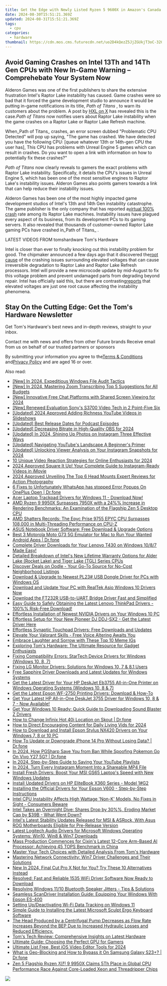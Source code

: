 ```yaml
---
title: Get the Edge with Newly Listed Ryzen 5 9600X in Amazon's Canada Store for CAD$472 – Is It Worth Your Money?
date: 2024-08-30T15:51:21.369Z
updated: 2024-08-31T15:51:21.369Z
tags:
  - cpu
categories:
  - hardware
thumbnail: https://cdn.mos.cms.futurecdn.net/uo2D4kQezZ5JjZGUkjT3oC-320-80.png
---
```


## Avoid Gaming Crashes on Intel 13Th and 14Th Gen CPUs with New In-Game Warning – Comprehebate Your System Now

Alderon Games was one of the first publishers to share the extensive frustration Intel's Raptor Lake instability has caused. Game crashes were so bad that it forced the game development studio to announce it would be putting in-game notifications in its title, _Path of Titans_ , to warn its customers about the problem. A post by [HXL on X](https://x.com/9550pro/status/1816660855196647577) has revealed this is the case._Path of Titans_ now notifies users about Raptor Lake instability when the game crashes on a Raptor Lake or Raptor Lake Refresh machine.

 When_Path of Titans_ crashes, an error screen dubbed "Problematic CPU Detected" will pop up saying, "The game has crashed. We have detected you have the following CPU: \[queue whatever 13th or 14th-gen CPU the user has\], This CPU has problems with Unreal Engine 5 games which can result in crashes. Do you want to open a link with information on how to potentially fix these crashes?"

_Path of Titans_ now clearly reveals to gamers the exact problems with Raptor Lake instability. Specifically, it details the CPU's issues in Unreal Engine 5, which has been one of the most sensitive engines to Raptor Lake's instability issues. Alderon Games also points gamers towards a link that can help reduce their instability issues.

 Alderon Games has been one of the most highly impacted game development studios of Intel's 13th and 14th Gen instability catastrophe. The game publisher is the only company that has reported a[virtual 100% crash](https://www.tomshardware.com/pc-components/cpus/game-publisher-claims-100-crash-rate-with-intel-cpus-alderon-games-says-company-sells-defective-13th-and-14th-gen-chips) rate among its Raptor Lake machines. Instability issues have plagued every aspect of its business, from its development PCs to its gaming servers. It also revealed that thousands of customer-owned Raptor Lake gaming PCs have crashed in_Path of Titans_ .

 LATEST VIDEOS FROM tomshardware Tom's Hardware

 Intel is closer than ever to finally knocking out this instability problem for good. The chipmaker announced a few days ago that it discovered the[root cause](https://www.tomshardware.com/pc-components/cpus/intel-finally-announces-a-solution-for-cpu-crashing-errors-claims-elevated-voltages-are-the-root-cause-fix-coming-by-mid-august) of the crashing issues surrounding elevated voltages that can cause irreversible degradation to Raptor Lake and Raptor Lake Refresh processors. Intel will provide a new microcode update by mid-August to fix this voltage problem and prevent undamaged parts from degrading beyond repair. Intel has officially said this, but there are contrasting[reports](https://www.tomshardware.com/pc-components/cpus/leaked-internal-reports-allegedly-reveal-intels-instability-problems-are-not-over-elevated-voltages-could-be-only-one-of-the-causes-of-cpu-crashing) that elevated voltages are just one root cause affecting the instability phenomena.

## Stay On the Cutting Edge: Get the Tom's Hardware Newsletter

 Get Tom's Hardware's best news and in-depth reviews, straight to your inbox.

 Contact me with news and offers from other Future brands  Receive email from us on behalf of our trusted partners or sponsors

 By submitting your information you agree to the[Terms & Conditions](https://futureplc.com/terms-conditions/) and[Privacy Policy](https://futureplc.com/privacy-policy/) and are aged 16 or over.


<ins class="adsbygoogle"
     style="display:block"
     data-ad-format="autorelaxed"
     data-ad-client="ca-pub-7571918770474297"
     data-ad-slot="1223367746"></ins>



<ins class="adsbygoogle"
     style="display:block"
     data-ad-client="ca-pub-7571918770474297"
     data-ad-slot="8358498916"
     data-ad-format="auto"
     data-full-width-responsive="true"></ins>

<span class="atpl-alsoreadstyle">Also read:</span>
<div><ul>
<li><a href="https://fox-cloud.techidaily.com/new-in-2024-expeditious-windows-file-audit-tactics/"><u>[New] In 2024, Expeditious Windows File Audit Tactics</u></a></li>
<li><a href="https://video-screen-grab.techidaily.com/new-in-2024-mastering-zoom-transcribing-top-5-suggestions-for-all-budgets/"><u>[New] In 2024, Mastering Zoom Transcribing  Top 5 Suggestions for All Budgets</u></a></li>
<li><a href="https://video-capture.techidaily.com/new-innovative-free-chat-platforms-with-shared-screen-viewing-for-2024/"><u>[New] Innovative Free Chat Platforms with Shared Screen Viewing for 2024</u></a></li>
<li><a href="https://extra-approaches.techidaily.com/new-renewed-evaluation-sonys-s3700-video-tech-in-2-point-five-six/"><u>[New] Renewed Evaluation  Sony's S3700 Video Tech in 2 Point-Five Six</u></a></li>
<li><a href="https://facebook-video-footage.techidaily.com/updated-2024-approved-adding-richness-youtube-videos-in-slideshows/"><u>[Updated] 2024 Approved  Adding Richness  YouTube Videos in Slideshows</u></a></li>
<li><a href="https://fox-direct.techidaily.com/updated-best-release-dates-for-podcast-episodes/"><u>[Updated] Best Release Dates for Podcast Episodes</u></a></li>
<li><a href="https://screen-capture.techidaily.com/updated-decreasing-bitrate-in-high-quality-obs-for-2024/"><u>[Updated] Decreasing Bitrate in High-Quality OBS for 2024</u></a></li>
<li><a href="https://instagram-clips.techidaily.com/updated-in-2024-shining-up-photos-on-instagram-three-effective-ways/"><u>[Updated] In 2024, Shining Up Photos on Instagram  Three Effective Ways</u></a></li>
<li><a href="https://facebook-video-footage.techidaily.com/updated-navigating-youtubes-landscape-a-beginners-primer/"><u>[Updated] Navigating YouTube's Landscape  A Beginner's Primer</u></a></li>
<li><a href="https://instagram-clips.techidaily.com/updated-unlocking-viewer-analysis-on-your-instagram-snapshots-for-2024/"><u>[Updated] Unlocking Viewer Analysis on Your Instagram Snapshots for 2024</u></a></li>
<li><a href="https://youtube-video-recordings.techidaily.com/10-unique-video-reaction-strategies-for-online-enthusiasts-for-2024/"><u>10 Unique Video Reaction Strategies for Online Enthusiasts for 2024</u></a></li>
<li><a href="https://instagram-videos.techidaily.com/2024-approved-square-it-up-your-complete-guide-to-instagram-ready-videos-in-imovie/"><u>2024 Approved  Square It Up! Your Complete Guide to Instagram-Ready Videos in iMovie</u></a></li>
<li><a href="https://fox-direct.techidaily.com/2024-approved-unveiling-the-top-6-head-mounts-expert-reviews-for-action-photography/"><u>2024 Approved  Unveiling The Top 6 Head Mounts  Expert Reviews for Action Photography</u></a></li>
<li><a href="https://howto.techidaily.com/6-fixes-to-unfortunately-whatsapp-has-stopped-error-popups-on-oneplus-open-drfone-by-drfone-fix-android-problems-fix-android-problems/"><u>6 Fixes to Unfortunately WhatsApp has stopped Error Popups On OnePlus Open | Dr.fone</u></a></li>
<li><a href="https://hardware-help.techidaily.com/acer-laptop-trackpad-drivers-for-windows-11-download-now/"><u>Acer Laptop Trackpad Drivers for Windows 11 - Download Now!</u></a></li>
<li><a href="https://hardware-help.techidaily.com/amd-ryzen-9-9950x-surpasses-7950x-with-a-24-increase-in-rendering-benchmarks-an-examination-of-the-flagship-zen-5-desktop-cpu/"><u>AMD Ryzen 9 9950X Surpasses 7950X with a 24%% Increase in Rendering Benchmarks: An Examination of the Flagship Zen 5 Desktop CPU</u></a></li>
<li><a href="https://hardware-help.techidaily.com/amd-shatters-records-the-epyc-prise-9755-epyc-cpu-surpasses-108000-in-multi-threading-performance-on-cpu-z/"><u>AMD Shatters Records: The Epyc Prise 9755 EPYC CPU Surpasses 108,000 in Multi-Threading Performance on CPU-Z</u></a></li>
<li><a href="https://hardware-help.techidaily.com/asus-notebook-driver-software-free-download-and-upgrade-options/"><u>ASUS Notebook Driver Software: Free Download & Upgrade Options</u></a></li>
<li><a href="https://screen-mirror.techidaily.com/best-3-motorola-moto-g73-5g-emulator-for-mac-to-run-your-wanted-android-apps-drfone-by-drfone-android/"><u>Best 3 Motorola Moto G73 5G Emulator for Mac to Run Your Wanted Android Apps | Dr.fone</u></a></li>
<li><a href="https://hardware-help.techidaily.com/1722973434644-complete-driver-downloads-for-your-lenovo-t430-on-windows-1087-made-easy/"><u>Complete Driver Downloads for Your Lenovo T430 on Windows 10/8/7 Made Easy!</u></a></li>
<li><a href="https://hardware-help.techidaily.com/detailed-breakdown-of-intels-new-lifetime-warranty-options-for-alder-lake-rocket-lake-and-tiger-lake-tgl-series-cpus/"><u>Detailed Breakdown of Intel's New Lifetime Warranty Options for Alder Lake (Rocket Lake) and Tiger Lake (TGL) Series CPUs</u></a></li>
<li><a href="https://buynow-marvelous.techidaily.com/discover-deals-on-oodle-your-go-to-source-for-no-cost-neighborhood-listings/"><u>Discover Deals on Oodle - Your Go-To Source for No-Cost Neighborhood Listings</u></a></li>
<li><a href="https://hardware-help.techidaily.com/download-and-upgrade-to-newest-pl23-usb-dongle-driver-for-pcs-with-windows-os/"><u>Download & Upgrade to Newest PL23# USB Dongle Driver for PCs with Windows OS</u></a></li>
<li><a href="https://hardware-help.techidaily.com/1722976618334-download-and-update-your-pc-with-realtek-asio-windows-10-drivers-now/"><u>Download and Update Your PC with RealTek Asio Windows 10 Drivers Now</u></a></li>
<li><a href="https://hardware-help.techidaily.com/download-the-ft232r-usb-to-uart-bridge-driver-fast-and-simplified/"><u>Download the FT232R USB-to-UART Bridge Driver Fast and Simplified</u></a></li>
<li><a href="https://hardware-help.techidaily.com/1722963116442-easy-guide-to-safely-obtaining-the-latest-lenovo-thinkpad-drivers-100-risk-free-download/"><u>Easy Guide to Safely Obtaining the Latest Lenovo ThinkPad Drivers - 100%% Risk-Free Download!</u></a></li>
<li><a href="https://hardware-help.techidaily.com/effortless-installation-of-newest-nvidia-drivers-on-your-windows-10-pc/"><u>Effortless Installation of Newest NVIDIA Drivers on Your Windows 10 PC</u></a></li>
<li><a href="https://hardware-help.techidaily.com/effortless-setup-for-your-new-pioneer-dj-ddj-sx2-get-the-latest-driver-here/"><u>Effortless Setup for Your New Pioneer DJ DDJ-SX2 - Get the Latest Driver Here</u></a></li>
<li><a href="https://hardware-help.techidaily.com/effortless-synaptic-touchpad-drivers-free-downloads-and-updates/"><u>Effortless Synaptic Touchpad Drivers: Free Downloads and Updates</u></a></li>
<li><a href="https://article-tips.techidaily.com/elevate-your-valorant-skills-free-voice-altering-awaits-you/"><u>Elevate Your Valorant Skills - Free Voice Altering Awaits You</u></a></li>
<li><a href="https://instagram-video-files.techidaily.com/embrace-laughter-and-sorrow-with-these-top-10-meme-igs/"><u>Embrace Laughter and Sorrow with These Top 10 Meme IGs</u></a></li>
<li><a href="https://hardware-help.techidaily.com/exploring-toms-hardware-the-ultimate-resource-for-gadget-enthusiasts/"><u>Exploring Tom's Hardware: The Ultimate Resource for Gadget Enthusiasts</u></a></li>
<li><a href="https://hardware-help.techidaily.com/fixing-compatibility-errors-startech-device-drivers-for-windows-windows-10-8-7/"><u>Fixing Compatibility Errors: StarTech Device Drivers for Windows (Windows 10, 8, 7)</u></a></li>
<li><a href="https://hardware-help.techidaily.com/fixing-lg-monitor-drivers-solutions-for-windows-10-7-and-81-users/"><u>Fixing LG Monitor Drivers: Solutions for Windows 10, 7 & 8.1 Users</u></a></li>
<li><a href="https://hardware-help.techidaily.com/free-sapphire-driver-downloads-and-latest-updates-for-windows-systems/"><u>Free Sapphire Driver Downloads and Latest Updates for Windows Systems</u></a></li>
<li><a href="https://hardware-help.techidaily.com/get-the-latest-driver-for-your-hp-deskjet-eb3755-all-in-one-printer-on-windows-operating-systems-windows-10-8-and-7/"><u>Get the Latest Driver for Your HP DeskJet Eb3755 All-in-One Printer on Windows Operating Systems (Windows 10, 8 & 7)</u></a></li>
<li><a href="https://hardware-help.techidaily.com/get-the-latest-epson-wf-2750-printing-drivers-download-and-how-to/"><u>Get the Latest Epson WF-2750 Printing Drivers: Download & How-To</u></a></li>
<li><a href="https://hardware-help.techidaily.com/get-your-latest-hp-all-in-one-deskjet-3755-driver-for-windows-10-8-and-7-now-available/"><u>Get Your Latest HP All-in-One DeskJet 3755 Driver for Windows 10, 8 & 7 - Now Available!</u></a></li>
<li><a href="https://hardware-help.techidaily.com/get-your-windows-10-ready-quick-guide-to-downloading-sound-blaster-z-drivers/"><u>Get Your Windows 10 Ready: Quick Guide to Downloading Sound Blaster Z Drivers</u></a></li>
<li><a href="https://location-social.techidaily.com/how-to-change-infinix-hot-40i-location-on-skout-drfone-by-drfone-virtual-android/"><u>How to Change Infinix Hot 40i Location on Skout | Dr.fone</u></a></li>
<li><a href="https://youtube-web.techidaily.com/o-direct-encouraging-content-for-daily-living-vids-for-2024/"><u>How to Direct Encouraging Content for Daily Living Vids for 2024</u></a></li>
<li><a href="https://hardware-help.techidaily.com/how-to-download-and-install-epson-stylus-nx420-drivers-on-your-windows-7-8-or-10-pc/"><u>How to Download and Install Epson Stylus NX420 Drivers on Your Windows 7, 8 or 10 PC</u></a></li>
<li><a href="https://review-topics.techidaily.com/how-to-update-or-downgrade-iphone-14-pro-without-losing-data-drfone-by-drfone-ios-system-repair-ios-system-repair/"><u>How To Update or Downgrade iPhone 14 Pro Without Losing Data? | Dr.fone</u></a></li>
<li><a href="https://change-location.techidaily.com/in-2024-how-pgsharp-save-you-from-ban-while-spoofing-pokemon-go-on-vivo-y27-5g-drfone-by-drfone-virtual-android/"><u>In 2024, How PGSharp Save You from Ban While Spoofing Pokemon Go On Vivo Y27 5G? | Dr.fone</u></a></li>
<li><a href="https://youtube-help.techidaily.com/in-2024-step-by-step-guide-to-saving-your-youtube-playlists/"><u>In 2024, Step-by-Step Guide to Saving Your YouTube Playlists</u></a></li>
<li><a href="https://instagram-clips.techidaily.com/in-2024-turn-every-instagram-moment-into-a-shareable-mp4-file/"><u>In 2024, Turn Every Instagram Moment Into a Shareable MP4 File</u></a></li>
<li><a href="https://hardware-help.techidaily.com/install-fresh-drivers-boost-your-msi-gs65-laptops-speed-with-new-windows-updates/"><u>Install Fresh Drivers: Boost Your MSI GS65 Laptop's Speed with New Windows Updates</u></a></li>
<li><a href="https://hardware-help.techidaily.com/install-updated-drivers-on-hp-elitebook-x360-series-model-1g2/"><u>Install Updated Drivers on HP EliteBook X360 Series - Model 1#G2</u></a></li>
<li><a href="https://hardware-help.techidaily.com/installing-the-official-drivers-for-your-epson-v600-step-by-step-instructions/"><u>Installing the Official Drivers for Your Epson V600 - Step-by-Step Instructions</u></a></li>
<li><a href="https://hardware-help.techidaily.com/intel-cpu-instability-affects-high-wattage-non-k-models-no-fixes-in-sight-consumers-beware/"><u>Intel CPU Instability Affects High Wattage 'Non-K' Models, No Fixes in Sight - Consumers Beware</u></a></li>
<li><a href="https://hardware-help.techidaily.com/intel-takes-an-overnight-dive-shares-drop-by-30-eroding-market-cap-by-39b-what-went-down/"><u>Intel Takes an Overnight Dive: Shares Drop by 30%%, Eroding Market Cap by $39B - What Went Down?</u></a></li>
<li><a href="https://hardware-help.techidaily.com/intels-latest-stability-updates-released-for-msi-and-asrock-with-asus-rog-motherboards-eligible-for-pre-release-version/"><u>Intel's Latest Stability Updates Released for MSI & ASRock, With Asus ROG Motherboards Eligible for Pre-Release Version</u></a></li>
<li><a href="https://hardware-help.techidaily.com/latest-logitech-audio-drivers-for-microsoft-windows-operating-systems-win10-win8-and-win7-downloads/"><u>Latest Logitech Audio Drivers for Microsoft Windows Operating Systems: Win10, Win8 & Win7 Downloads</u></a></li>
<li><a href="https://hardware-updates.techidaily.com/mass-production-commences-for-cixins-latest-12-core-arm-based-ai-processor-achieving-45-tops-benchmark-in-china/"><u>Mass Production Commences for Cixin's Latest 12-Core Arm-Based AI Processor: Achieving 45 TOPS Benchmark in China</u></a></li>
<li><a href="https://hardware-help.techidaily.com/master-your-tech-choices-with-detailed-analysis-from-toms-hardware/"><u>Master Your Tech Choices with Detailed Analysis From Tom's Hardware</u></a></li>
<li><a href="https://hardware-help.techidaily.com/mastering-network-connectivity-win7-driver-challenges-and-their-solutions/"><u>Mastering Network Connectivity: Win7 Driver Challenges and Their Solutions</u></a></li>
<li><a href="https://smart-video-editing.techidaily.com/new-in-2024-final-cut-pro-x-not-for-you-try-these-10-alternatives-instead/"><u>New In 2024, Final Cut Pro X Not for You? Try These 10 Alternatives Instead</u></a></li>
<li><a href="https://hardware-help.techidaily.com/resolved-fast-and-reliable-1535-wifi-driver-software-now-ready-to-download/"><u>Resolved: Fast and Reliable 1535 WiFi Driver Software Now Ready to Download</u></a></li>
<li><a href="https://sound-issues.techidaily.com/resolving-windows-1110-bluetooth-speaker-jitters-tips-and-solutions/"><u>Resolving Windows 11/10 Bluetooth Speaker Jitters - Tips & Solutions</u></a></li>
<li><a href="https://hardware-help.techidaily.com/seamless-scandriver-installation-guide-equipping-your-windows-with-epson-es-400/"><u>Seamless ScanDriver Installation Guide: Equipping Your Windows With Epson ES-400</u></a></li>
<li><a href="https://win11.techidaily.com/setting-updeactivating-wi-fi-data-tracking-on-windows-11/"><u>Setting Up/Deactivating Wi-Fi Data Tracking on Windows 11</u></a></li>
<li><a href="https://hardware-help.techidaily.com/simple-guide-to-installing-the-latest-microsoft-sculpt-ergo-keyboard-software/"><u>Simple Guide to Installing the Latest Microsoft Sculpt Ergo Keyboard Software</u></a></li>
<li><a href="https://hardware-help.techidaily.com/the-head-produced-by-a-centrifugal-pump-decreases-as-flow-rate-increases-beyond-the-bep-due-to-increased-hydraulic-losses-and-reduced-efficiency/"><u>The Head Produced by a Centrifugal Pump Decreases as Flow Rate Increases Beyond the BEP Due to Increased Hydraulic Losses and Reduced Efficiency.</u></a></li>
<li><a href="https://hardware-help.techidaily.com/toms-tech-review-comprehensive-insights-on-latest-hardware/"><u>Tom's Tech Review: Comprehensive Insights on Latest Hardware</u></a></li>
<li><a href="https://hardware-help.techidaily.com/ultimate-guide-choosing-the-perfect-gpu-for-gamers/"><u>Ultimate Guide: Choosing the Perfect GPU for Gamers</u></a></li>
<li><a href="https://facebook-video-share.techidaily.com/ultimate-list-free-best-ios-video-editor-tools-for-2024/"><u>Ultimate List  Free, Best iOS Video Editor Tools for 2024</u></a></li>
<li><a href="https://fake-location.techidaily.com/what-is-geo-blocking-and-how-to-bypass-it-on-samsung-galaxy-s23plus-drfone-by-drfone-virtual-android/"><u>What is Geo-Blocking and How to Bypass it On Samsung Galaxy S23+? | Dr.fone</u></a></li>
<li><a href="https://hardware-help.techidaily.com/zen-5-flagship-ryzen-9-9950x-claims-5th-place-in-global-cpu-performance-race-against-core-loaded-xeon-and-threadripper-chips/"><u>Zen 5 Flagship Ryzen 지킨 9 9950X Claims 5Th Place in Global CPU Performance Race Against Core-Loaded Xeon and Threadripper Chips</u></a></li>
</ul></div>

<!-- affiliate ads begin -->
<a href="https://shop.mondly.com/affiliate.php?ACCOUNT=ATISTUDI&AFFILIATE=108875&PATH=https%3A%2F%2Fwww.mondly.com%3FAFFILIATE%3D108875%26RESOURCE%3D%2BGeneral%2B970x90%2B"><img src="https://secure.avangate.com/images/merchant/69c418c33ec2e1a4267fa9bb77fa1428/general-970x90.gif" border="0"></a>
<!-- affiliate ads end -->